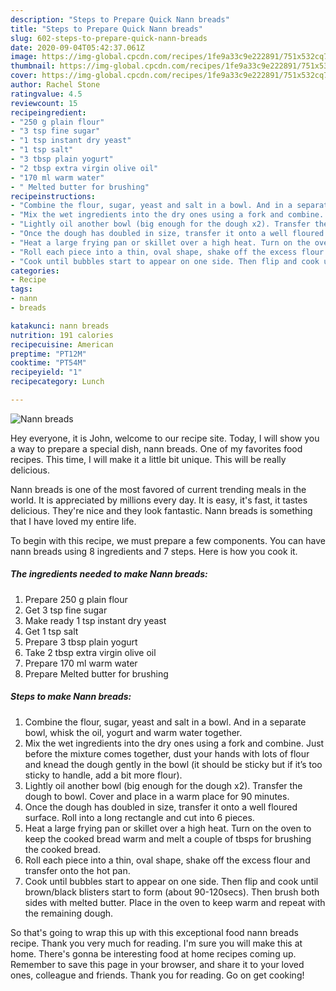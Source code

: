 ```yaml
---
description: "Steps to Prepare Quick Nann breads"
title: "Steps to Prepare Quick Nann breads"
slug: 602-steps-to-prepare-quick-nann-breads
date: 2020-09-04T05:42:37.061Z
image: https://img-global.cpcdn.com/recipes/1fe9a33c9e222891/751x532cq70/nann-breads-recipe-main-photo.jpg
thumbnail: https://img-global.cpcdn.com/recipes/1fe9a33c9e222891/751x532cq70/nann-breads-recipe-main-photo.jpg
cover: https://img-global.cpcdn.com/recipes/1fe9a33c9e222891/751x532cq70/nann-breads-recipe-main-photo.jpg
author: Rachel Stone
ratingvalue: 4.5
reviewcount: 15
recipeingredient:
- "250 g plain flour"
- "3 tsp fine sugar"
- "1 tsp instant dry yeast"
- "1 tsp salt"
- "3 tbsp plain yogurt"
- "2 tbsp extra virgin olive oil"
- "170 ml warm water"
- " Melted butter for brushing"
recipeinstructions:
- "Combine the flour, sugar, yeast and salt in a bowl. And in a separate bowl, whisk the oil, yogurt and warm water together."
- "Mix the wet ingredients into the dry ones using a fork and combine. Just before the mixture comes together, dust your hands with lots of flour and knead the dough gently in the bowl (it should be sticky but if it’s too sticky to handle, add a bit more flour)."
- "Lightly oil another bowl (big enough for the dough x2). Transfer the dough to bowl. Cover and place in a warm place for 90 minutes."
- "Once the dough has doubled in size, transfer it onto a well floured surface. Roll into a long rectangle and cut into 6 pieces."
- "Heat a large frying pan or skillet over a high heat. Turn on the oven to keep the cooked bread warm and melt a couple of tbsps for brushing the cooked bread."
- "Roll each piece into a thin, oval shape, shake off the excess flour and transfer onto the hot pan."
- "Cook until bubbles start to appear on one side. Then flip and cook until brown/black blisters start to form (about 90-120secs). Then brush both sides with melted butter. Place in the oven to keep warm and repeat with the remaining dough."
categories:
- Recipe
tags:
- nann
- breads

katakunci: nann breads 
nutrition: 191 calories
recipecuisine: American
preptime: "PT12M"
cooktime: "PT54M"
recipeyield: "1"
recipecategory: Lunch

---
```



![Nann breads](https://img-global.cpcdn.com/recipes/1fe9a33c9e222891/751x532cq70/nann-breads-recipe-main-photo.jpg)

Hey everyone, it is John, welcome to our recipe site. Today, I will show you a way to prepare a special dish, nann breads. One of my favorites food recipes. This time, I will make it a little bit unique. This will be really delicious.

Nann breads is one of the most favored of current trending meals in the world. It is appreciated by millions every day. It is easy, it's fast, it tastes delicious. They're nice and they look fantastic. Nann breads is something that I have loved my entire life.




To begin with this recipe, we must prepare a few components. You can have nann breads using 8 ingredients and 7 steps. Here is how you cook it.

<!--inarticleads1-->

##### The ingredients needed to make Nann breads:

1. Prepare 250 g plain flour
1. Get 3 tsp fine sugar
1. Make ready 1 tsp instant dry yeast
1. Get 1 tsp salt
1. Prepare 3 tbsp plain yogurt
1. Take 2 tbsp extra virgin olive oil
1. Prepare 170 ml warm water
1. Prepare  Melted butter for brushing




<!--inarticleads2-->

##### Steps to make Nann breads:

1. Combine the flour, sugar, yeast and salt in a bowl. And in a separate bowl, whisk the oil, yogurt and warm water together.
1. Mix the wet ingredients into the dry ones using a fork and combine. Just before the mixture comes together, dust your hands with lots of flour and knead the dough gently in the bowl (it should be sticky but if it’s too sticky to handle, add a bit more flour).
1. Lightly oil another bowl (big enough for the dough x2). Transfer the dough to bowl. Cover and place in a warm place for 90 minutes.
1. Once the dough has doubled in size, transfer it onto a well floured surface. Roll into a long rectangle and cut into 6 pieces.
1. Heat a large frying pan or skillet over a high heat. Turn on the oven to keep the cooked bread warm and melt a couple of tbsps for brushing the cooked bread.
1. Roll each piece into a thin, oval shape, shake off the excess flour and transfer onto the hot pan.
1. Cook until bubbles start to appear on one side. Then flip and cook until brown/black blisters start to form (about 90-120secs). Then brush both sides with melted butter. Place in the oven to keep warm and repeat with the remaining dough.




So that's going to wrap this up with this exceptional food nann breads recipe. Thank you very much for reading. I'm sure you will make this at home. There's gonna be interesting food at home recipes coming up. Remember to save this page in your browser, and share it to your loved ones, colleague and friends. Thank you for reading. Go on get cooking!
